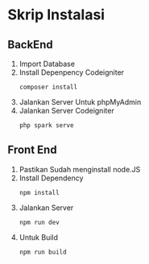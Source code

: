 # Skrip Instalasi

## BackEnd

1. Import Database
2. Install Depenpency Codeigniter
    ```
    composer install
    ```
3. Jalankan Server Untuk phpMyAdmin
4. Jalankan Server Codeigniter
    ```
    php spark serve
    ```

## Front End

1. Pastikan Sudah menginstall node.JS
2. Install Dependency
    ```
    npm install
    ```
3. Jalankan Server
    ```
    npm run dev
    ```
4. Untuk Build
    ```
    npm run build
    ```